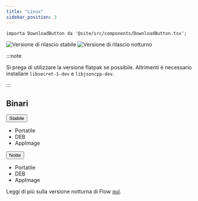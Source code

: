 ```yaml
---
title: "Linux"
sidebar_position: 3
---
```


```mdx-code-block
importa DownloadButton da '@site/src/components/DownloadButton.tsx';
```

![Versione di rilascio stabile](https://img.shields.io/badge/dynamic/yaml?color=c4840d&label=Stable&query=%24.version&url=https%3A%2F%2Fraw.githubusercontent.com%2FLinwoodCloud%2FFlow%2Fstable%2Fapp%2Fpubspec.yaml&style=for-the-badge) ![Versione di rilascio notturno](https://img.shields.io/badge/dynamic/yaml?color=f7d28c&label=Nightly&query=%24.version&url=https%3A%2F%2Fraw.githubusercontent.com%2FLinwoodCloud%2FFlow%2Fnightly%2Fapp%2Fpubspec.yaml&style=for-the-badge)

:::note

Si prega di utilizzare la versione flatpak se possibile. Altrimenti è necessario installare `libsecret-1-dev` e `libjsoncpp-dev`.

:::

## Binari

<div className="row margin-bottom--lg padding--sm">
<div className="dropdown dropdown--hoverable margin--sm">
  <button className="button button--outline button--info button--lg">Stabile</button>
  <ul className="dropdown__menu">
    <li>
      <DownloadButton className="dropdown__link" href="https://github.com/LinwoodCloud/Flow/releases/download/stable/linwood-flow-linux.tar.gz">
        Portatile
      </DownloadButton>
    </li>
    <li>
      <DownloadButton className="dropdown__link" href="https://github.com/LinwoodCloud/Flow/releases/download/stable/linwood-flow-linux.deb">
        DEB
      </DownloadButton>
    </li>
    <li>
      <DownloadButton className="dropdown__link" href="https://github.com/LinwoodCloud/Flow/releases/download/stable/linwood-flow-linux.AppImage">
        AppImage
      </DownloadButton>
    </li>
  </ul>
</div>
<div className="dropdown dropdown--hoverable margin--sm">
  <button className="button button--outline button--danger button--lg">Notte</button>
  <ul className="dropdown__menu">
    <li>
      <DownloadButton className="dropdown__link" href="https://github.com/LinwoodCloud/Flow/releases/download/nightly/linwood-flow-linux.tar.gz">
        Portatile
      </DownloadButton>
    </li>
    <li>
      <DownloadButton className="dropdown__link" href="https://github.com/LinwoodCloud/Flow/releases/download/nightly/linwood-flow-linux.deb">
        DEB
      </DownloadButton>
    </li>
    <li>
      <DownloadButton className="dropdown__link" href="https://github.com/LinwoodCloud/Flow/releases/download/nightly/linwood-flow-linux.AppImage">
        AppImage
      </DownloadButton>
    </li>
  </ul>
</div>
</div>

Leggi di più sulla versione notturna di Flow [qui](/nightly).
